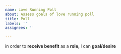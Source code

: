 ```yaml
---
name: Love Running Poll
about: Assess goals of love running poll
title: Poll
labels: ''
assignees: ''

---
```


in order to **receive benefit** as a **role**, I can **goal/desire**
